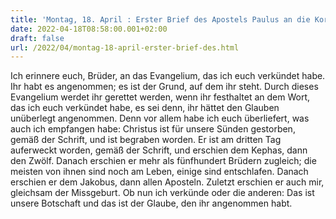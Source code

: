 ```yaml
---
title: 'Montag, 18. April : Erster Brief des Apostels Paulus an die Korinther 15,1-8.11.'
date: 2022-04-18T08:58:00.001+02:00
draft: false
url: /2022/04/montag-18-april-erster-brief-des.html
---
```


Ich erinnere euch, Brüder, an das Evangelium, das ich euch verkündet habe. Ihr habt es angenommen; es ist der Grund, auf dem ihr steht. Durch dieses Evangelium werdet ihr gerettet werden, wenn ihr festhaltet an dem Wort, das ich euch verkündet habe, es sei denn, ihr hättet den Glauben unüberlegt angenommen. Denn vor allem habe ich euch überliefert, was auch ich empfangen habe: Christus ist für unsere Sünden gestorben, gemäß der Schrift, und ist begraben worden. Er ist am dritten Tag auferweckt worden, gemäß der Schrift, und erschien dem Kephas, dann den Zwölf. Danach erschien er mehr als fünfhundert Brüdern zugleich; die meisten von ihnen sind noch am Leben, einige sind entschlafen. Danach erschien er dem Jakobus, dann allen Aposteln. Zuletzt erschien er auch mir, gleichsam der Missgeburt. Ob nun ich verkünde oder die anderen: Das ist unsere Botschaft und das ist der Glaube, den ihr angenommen habt.